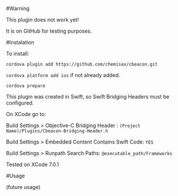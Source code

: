 #Warning

This plugin does not work yet!

It is on GitHub for testing purposes.

#Instalation

To install:

```cordova plugin add https://github.com/chemisax/cbeacon.git```

```cordova platform add ios``` if not already added.

```cordova prepare```


This plugin was created in Swift, so Swift Bridging Headers must be configured. 

On XCode go to:

Build Settings > Objective-C Bridging Header : ```(Project Name)/Plugins/Cbeacon-Bridging-Header.h```

Build Settings > Embedded Content Contains Swift Code: ```YES```

Build Settings > Runpath Search Paths: ```@executable_path/Frameworks```

Tested on XCode 7.0.1

#Usage

(future usage)


